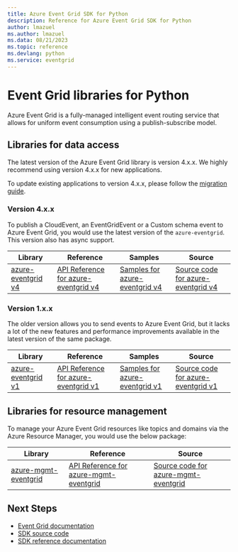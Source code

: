 ```yaml
---
title: Azure Event Grid SDK for Python
description: Reference for Azure Event Grid SDK for Python
author: lmazuel
ms.author: lmazuel
ms.data: 08/21/2023
ms.topic: reference
ms.devlang: python
ms.service: eventgrid
---
```

# Event Grid libraries for Python


Azure Event Grid is a fully-managed intelligent event routing service that allows for uniform event consumption using a publish-subscribe model.

## Libraries for data access

The latest version of the Azure Event Grid library is version 4.x.x. We highly recommend using version 4.x.x for new applications.

To update existing applications to version 4.x.x, please follow the [migration guide](https://github.com/Azure/azure-sdk-for-python/blob/master/sdk/eventgrid/azure-eventgrid/migration_guide.md).

### Version 4.x.x

To publish a CloudEvent, an EventGridEvent or a Custom schema event to Azure Event Grid, you would use the latest version of the `azure-eventgrid`. This version also has async support.

| Library | Reference | Samples | Source |
|----------------------------------------|-------------------------------------------------------------|-----------------------------------------------------------------------------|---------------------------------------------------------------------------------------------------------------------|
|    [azure-eventgrid v4](https://pypi.org/project/azure-eventgrid/)    |    [API Reference for azure-eventgrid v4](https://docs.microsoft.com/python/api/overview/azure/event-grid?view=azure-python)    |    [Samples for azure-eventgrid v4](https://github.com/Azure/azure-sdk-for-python/tree/master/sdk/eventgrid/azure-eventgrid/samples)   |    [Source code for azure-eventgrid v4](https://github.com/Azure/azure-sdk-for-python/tree/master/sdk/eventgrid/azure-eventgrid)    |

### Version 1.x.x

The older version allows you to send events to Azure Event Grid, but it lacks a lot of the new features and performance improvements available in the latest version of the same package.

| Library | Reference | Samples | Source |
|----------------------------------------|-------------------------------------------------------------|-----------------------------------------------------------------------------|---------------------------------------------------------------------------------------------------------------------|
|    [azure-eventgrid v1](https://pypi.org/project/azure-eventgrid/1.3.0/)    |    [API Reference for azure-eventgrid v1](https://docs.microsoft.com/python/api/overview/azure/event-grid?view=azure-python)    |    [Samples for azure-eventgrid v1](https://github.com/Azure-Samples/event-grid-python-public-consume-events)   |    [Source code for azure-eventgrid v1](https://github.com/Azure/azure-sdk-for-python/tree/release/eventgrid-v1/sdk/eventgrid/azure-eventgrid)    |

## Libraries for resource management

To manage your Azure Event Grid resources like topics and domains via the Azure Resource Manager, you would use the below package:

|    Library    |    Reference    |    Source    |
|------------------------------------------|-------------------------------------------------------------------|-----------------------------------------------------------------------------------------------------------------------|
|    [azure-mgmt-eventgrid](https://pypi.org/project/azure-mgmt-eventgrid/)    |    [API Reference for azure-mgmt-eventgrid](https://docs.microsoft.com/python/api/overview/azure/eventgrid/management?view=azure-python)    |   [Source code for azure-mgmt-eventgrid](https://github.com/Azure/azure-sdk-for-python/tree/master/sdk/eventgrid/azure-mgmt-eventgrid)    |

## Next Steps

* [Event Grid documentation](https://docs.microsoft.com/azure/event-grid/)
* [SDK source code](https://github.com/Azure/azure-sdk-for-python/tree/master/sdk/eventgrid/)
* [SDK reference documentation](https://docs.microsoft.com/python/api/overview/azure/event-grid?view=azure-python)